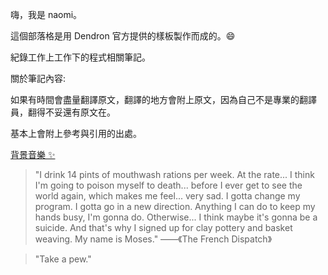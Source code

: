 
嗨，我是 naomi。

這個部落格是用 Dendron 官方提供的樣板製作而成的。😄

紀錄工作上工作下的程式相關筆記。

關於筆記內容:

如果有時間會盡量翻譯原文，翻譯的地方會附上原文，因為自己不是專業的翻譯員，翻得不妥還有原文在。

基本上會附上參考與引用的出處。

[背景音樂 ✨](https://www.youtube.com/watch?v=azB-_MlmhfI&list=PLgSIM9nRNAK9iVvFTtxdvu_qKk_QnESeE)

> "I drink 14 pints of mouthwash rations per week. At the rate... I think I'm going to poison myself to death... before I ever get to see the world again, which makes me feel... very sad.
> I gotta change my program. I gotta go in a new direction. Anything I can do to keep my hands busy, I'm gonna do. Otherwise... I think maybe it's gonna be a suicide. And that's why I signed up for clay pottery and basket weaving. My name is Moses." ——《The French Dispatch》

> "Take a pew."
